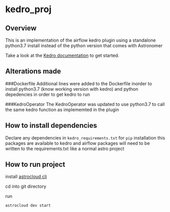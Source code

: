 # kedro_proj

## Overview

This is an implementation of the airflow kedro plugin using a standalone python3.7 install instead of the python version that comes with Astronomer

Take a look at the [Kedro documentation](https://kedro.readthedocs.io/en/stable/10_deployment/11_airflow_astronomer.html) to get started.

## Alterations made

###Dockerfile 
Additional lines were added to the Dockerfile inorder to install python3.7 (know working version with kedro) and python depedencies in order to get kedro to run

###KedroOperator
The KedroOperator was updated to use python3.7 to call the same kedro function as implememted in the plugin

## How to install dependencies

Declare any dependencies in `kedro_requirements.txt` for `pip` installation this packages are available to kedro and airflow packages will need to be written to the requirements.txt like a normal astro project

## How to run project

install [astrocloud  cli](https://docs.astronomer.io/astro/install-cli)

cd into git directory

run

```
astrocloud dev start
```
